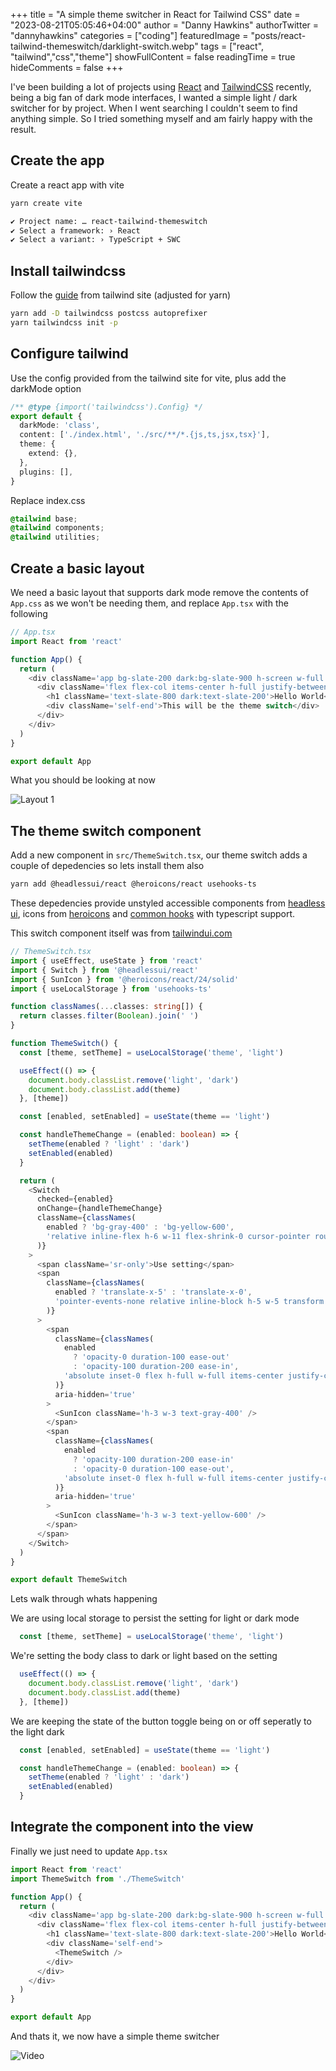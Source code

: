 +++
title = "A simple theme switcher in React for Tailwind CSS"
date = "2023-08-21T05:05:46+04:00"
author = "Danny Hawkins"
authorTwitter = "dannyhawkins"
categories = ["coding"]
featuredImage = "posts/react-tailwind-themeswitch/darklight-switch.webp"
tags = ["react", "tailwind","css","theme"]
showFullContent = false
readingTime = true
hideComments = false
+++

I've been building a lot of projects using [React](https://react.dev/) and [TailwindCSS](https://tailwindcss.com/) recently, being a big fan of dark mode interfaces, I wanted a simple light / dark switcher for by project. When I went searching I couldn't seem to find anything simple. So I tried something myself and am fairly happy with the result.

## Create the app

Create a react app with vite

```bash
yarn create vite

✔ Project name: … react-tailwind-themeswitch
✔ Select a framework: › React
✔ Select a variant: › TypeScript + SWC
```

## Install tailwindcss

Follow the [guide](https://tailwindcss.com/docs/guides/vite) from tailwind site (adjusted for yarn)

```bash
yarn add -D tailwindcss postcss autoprefixer
yarn tailwindcss init -p
```

## Configure tailwind

Use the config provided from the tailwind site for vite, plus add the darkMode option

```typescript
/** @type {import('tailwindcss').Config} */
export default {
  darkMode: 'class',
  content: ['./index.html', './src/**/*.{js,ts,jsx,tsx}'],
  theme: {
    extend: {},
  },
  plugins: [],
}
```

Replace index.css

```css
@tailwind base;
@tailwind components;
@tailwind utilities;
```

## Create a basic layout

We need a basic layout that supports dark mode remove the contents of `App.css` as we won't be needing them, and replace `App.tsx` with the following

```typescript
// App.tsx
import React from 'react'

function App() {
  return (
    <div className='app bg-slate-200 dark:bg-slate-900 h-screen w-full p-6 transition-colors duration-500 ease-in-out'>
      <div className='flex flex-col items-center h-full justify-between'>
        <h1 className='text-slate-800 dark:text-slate-200'>Hello World</h1>
        <div className='self-end'>This will be the theme switch</div>
      </div>
    </div>
  )
}

export default App
```

What you should be looking at now

![Layout 1](/posts/react-tailwind-themeswitch/1.png)

## The theme switch component

Add a new component in `src/ThemeSwitch.tsx`, our theme switch adds a couple of depedencies so lets install them also

```bash
yarn add @headlessui/react @heroicons/react usehooks-ts
```

These depedencies provide unstyled accessible components from [headless ui](https://headlessui.com/), icons from [heroicons](https://heroicons.com/) and [common hooks](https://usehooks-ts.com/) with typescript support.

This switch component itself was from [tailwindui.com](https://tailwindui.com/)

```typescript
// ThemeSwitch.tsx
import { useEffect, useState } from 'react'
import { Switch } from '@headlessui/react'
import { SunIcon } from '@heroicons/react/24/solid'
import { useLocalStorage } from 'usehooks-ts'

function classNames(...classes: string[]) {
  return classes.filter(Boolean).join(' ')
}

function ThemeSwitch() {
  const [theme, setTheme] = useLocalStorage('theme', 'light')

  useEffect(() => {
    document.body.classList.remove('light', 'dark')
    document.body.classList.add(theme)
  }, [theme])

  const [enabled, setEnabled] = useState(theme == 'light')

  const handleThemeChange = (enabled: boolean) => {
    setTheme(enabled ? 'light' : 'dark')
    setEnabled(enabled)
  }

  return (
    <Switch
      checked={enabled}
      onChange={handleThemeChange}
      className={classNames(
        enabled ? 'bg-gray-400' : 'bg-yellow-600',
        'relative inline-flex h-6 w-11 flex-shrink-0 cursor-pointer rounded-full border-2 border-transparent transition-colors duration-200 ease-in-out'
      )}
    >
      <span className='sr-only'>Use setting</span>
      <span
        className={classNames(
          enabled ? 'translate-x-5' : 'translate-x-0',
          'pointer-events-none relative inline-block h-5 w-5 transform rounded-full bg-white shadow ring-0 transition duration-200 ease-in-out'
        )}
      >
        <span
          className={classNames(
            enabled
              ? 'opacity-0 duration-100 ease-out'
              : 'opacity-100 duration-200 ease-in',
            'absolute inset-0 flex h-full w-full items-center justify-center transition-opacity'
          )}
          aria-hidden='true'
        >
          <SunIcon className='h-3 w-3 text-gray-400' />
        </span>
        <span
          className={classNames(
            enabled
              ? 'opacity-100 duration-200 ease-in'
              : 'opacity-0 duration-100 ease-out',
            'absolute inset-0 flex h-full w-full items-center justify-center transition-opacity'
          )}
          aria-hidden='true'
        >
          <SunIcon className='h-3 w-3 text-yellow-600' />
        </span>
      </span>
    </Switch>
  )
}

export default ThemeSwitch

```

Lets walk through whats happening

We are using local storage to persist the setting for light or dark mode

```typescript
  const [theme, setTheme] = useLocalStorage('theme', 'light')
```

We're setting the body class to dark or light based on the setting

```typescript
  useEffect(() => {
    document.body.classList.remove('light', 'dark')
    document.body.classList.add(theme)
  }, [theme])
```

We are keeping the state of the button toggle being on or off seperatly to the light dark

```typescript
  const [enabled, setEnabled] = useState(theme == 'light')

  const handleThemeChange = (enabled: boolean) => {
    setTheme(enabled ? 'light' : 'dark')
    setEnabled(enabled)
  }
```

## Integrate the component into the view

Finally we just need to update `App.tsx`

```typescript
import React from 'react'
import ThemeSwitch from './ThemeSwitch'

function App() {
  return (
    <div className='app bg-slate-200 dark:bg-slate-900 h-screen w-full p-6 transition-colors duration-500 ease-in-out'>
      <div className='flex flex-col items-center h-full justify-between'>
        <h1 className='text-slate-800 dark:text-slate-200'>Hello World</h1>
        <div className='self-end'>
          <ThemeSwitch />
        </div>
      </div>
    </div>
  )
}

export default App
```

And thats it, we now have a simple theme switcher

![Video](/posts/react-tailwind-themeswitch/video.gif)
